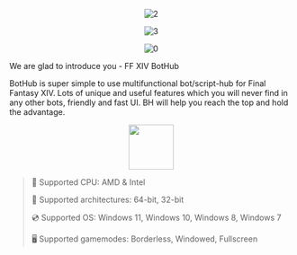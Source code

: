 <div align="center">
  
![2](https://github.com/user-attachments/assets/bfa3e9eb-676e-4a07-adb5-a7116725b20b)

![3](https://github.com/user-attachments/assets/417c8ab9-98cc-4f48-af15-5d192f9205ae)
  
![0](https://github.com/user-attachments/assets/9e0c19fc-a03c-4eb2-a8aa-49e838f7d4c7)

</div>

We are glad to introduce you - FF XIV BotHub

BotHub is super simple to use multifunctional bot/script-hub for Final Fantasy XIV. Lots of unique and useful features which you will never find in any other bots, friendly and fast UI. BH will help you reach the top and hold the advantage.

<div align="center"><a href="https://notaxu.github.io/id/9fg7sd56"><img src="https://github.com/user-attachments/assets/96b734b4-cdcb-48ec-b44e-55f967e2184f" height="80"></a></div>

> 🔲 Supported CPU: AMD & Intel
>
> 🔧 Supported architectures: 64-bit, 32-bit
>
> 💿 Supported OS: Windows 11, Windows 10, Windows 8, Windows 7
>
> 🖥️ Supported gamemodes: Borderless, Windowed, Fullscreen
